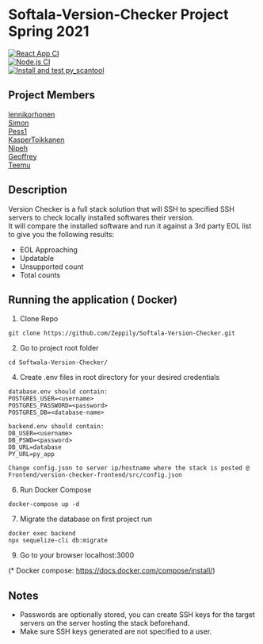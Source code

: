 # Softala-Version-Checker Project Spring 2021

[![React App CI](https://github.com/Zeppily/Softala-Version-Checker/actions/workflows/reactapp.js.yml/badge.svg)](https://github.com/Zeppily/Softala-Version-Checker/actions/workflows/reactapp.js.yml)  
[![Node.js CI](https://github.com/Zeppily/Softala-Version-Checker/actions/workflows/node.js.yml/badge.svg)](https://github.com/Zeppily/Softala-Version-Checker/actions/workflows/node.js.yml)  
[![Install and test py_scantool](https://github.com/Zeppily/Softala-Version-Checker/actions/workflows/python-app.yml/badge.svg)](https://github.com/Zeppily/Softala-Version-Checker/actions/workflows/python-app.yml)  

##  Project Members
[lennikorhonen](https://github.com/lennikorhonen)  
[Simon](https://github.com/Bgh237)  
[Pess1](https://github.com/Pess1)  
[KasperToikkanen](https://github.com/KasperToikkanen)  
[Nipeh](https://github.com/NipeH)  
[Geoffrey](https://github.com/Zeppily)  
[Teemu](https://github.com/swd1tn002)  

## Description  

Version Checker is a full stack solution that will SSH to specified SSH servers to check locally installed softwares their version.  
It will compare the installed software and run it against a 3rd party EOL list to give you the following results:  
- EOL Approaching  
- Updatable  
- Unsupported count
- Total counts

## Running the application ( Docker)
1. Clone Repo  
```
git clone https://github.com/Zeppily/Softala-Version-Checker.git
```
2. Go to project root folder
```
cd Softwala-Version-Checker/
```
4. Create .env files in root directory for your desired credentials
```
database.env should contain:
POSTGRES_USER=<username>
POSTGRES_PASSWORD=<password>
POSTGRES_DB=<database-name>

backend.env should contain:
DB_USER=<username>
DB_PSWD=<password>
DB_URL=database
PY_URL=py_app

Change config.json to server ip/hostname where the stack is posted @ Frontend/version-checker-frontend/src/config.json
```
6. Run Docker Compose
```
docker-compose up -d
```  
7. Migrate the database on first project run  
```
docker exec backend
npx sequelize-cli db:migrate
```
9. Go to your browser localhost:3000  
  
(* Docker compose: https://docs.docker.com/compose/install/)
## Notes
- Passwords are optionally stored, you can create SSH keys for the target servers on the server hosting the stack beforehand.  
- Make sure SSH keys generated are not specified to a user.
